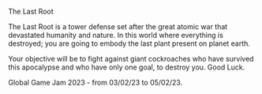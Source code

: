 The Last Root

The Last Root is a tower defense set after the great atomic war that devastated humanity and nature. In this world where everything is destroyed; you are going to embody the last plant present on planet earth.

Your objective will be to fight against giant cockroaches who have survived this apocalypse and who have only one goal, to destroy you.
Good Luck.

Global Game Jam 2023 - from 03/02/23 to 05/02/23.
